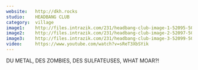 ```yaml
---
website:   http://dkh.rocks
studio:    HEADBANG CLUB
category:  village
image1:    http://files.intrazik.com/231/headbang-club-image-1-52095-5017-20180415-134501.png
image2:    http://files.intrazik.com/231/headbang-club-image-2-52097-5017-20180415-134501.png
image3:    http://files.intrazik.com/231/headbang-club-image-3-52099-5017-20180415-134502.png
video:     https://www.youtube.com/watch?v=sReT3XbSYik
---
```


DU METAL, DES ZOMBIES, DES SULFATEUSES, WHAT MOAR?!
